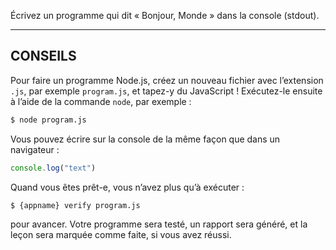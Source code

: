 Écrivez un programme qui dit « Bonjour, Monde » dans la console (stdout).

----------------------------------------------------------------------

## CONSEILS

Pour faire un programme Node.js, créez un nouveau fichier avec l’extension
`.js`, par exemple `program.js`, et tapez-y du JavaScript !  Exécutez-le
ensuite à l’aide de la commande `node`, par exemple :

```sh
$ node program.js
```

Vous pouvez écrire sur la console de la même façon que dans un navigateur :

```js
console.log("text")
```

Quand vous êtes prêt-e, vous n’avez plus qu’à exécuter :

```sh
$ {appname} verify program.js
```

pour avancer.  Votre programme sera testé, un rapport sera généré, et la
leçon sera marquée comme faite, si vous avez réussi.
